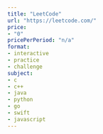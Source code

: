 ```yaml
---
title: "LeetCode"
url: "https://leetcode.com/"
price: 
- "0"
pricePerPeriod: "n/a"
format: 
- interactive
- practice
- challenge
subject: 
- c
- c++
- java
- python
- go
- swift
- javascript
---
```

